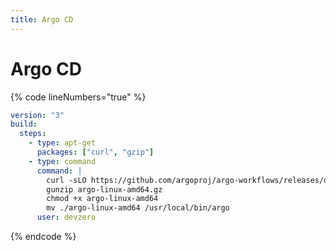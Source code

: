 ```yaml
---
title: Argo CD
---
```

# Argo CD

{% code lineNumbers="true" %}
```yaml
version: "3"
build:
  steps:
    - type: apt-get
      packages: ["curl", "gzip"]
    - type: command
      command: |
        curl -sLO https://github.com/argoproj/argo-workflows/releases/download/v3.4.17/argo-linux-amd64.gz
        gunzip argo-linux-amd64.gz
        chmod +x argo-linux-amd64
        mv ./argo-linux-amd64 /usr/local/bin/argo
      user: devzero
```
{% endcode %}
